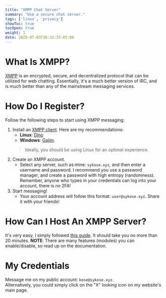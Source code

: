 ```yaml
---
title: "XMPP Chat Server"
summary: "Use a secure chat server."
tags: ['linux', 'privacy']
showToc: true
tocOpen: true
weight: 1
date: 2025-07-03T16:32:33-05:00
---
```


# What Is XMPP?
[XMPP](https://xmpp.org/) is an encrypted, secure, and decentralized protocol that can be utilized for web chatting. Essentially, it's a much better version of IRC, and is much better than any of the mainstream messaging services.

# How Do I Register?
Follow the following steps to start using XMPP messaging:
1. Install an [XMPP client](https://xmpp.org/software/?platform=linux). Here are my recommendations:
    * **Linux**: [Dino](https://dino.im/)
    * **Windows**: [Gajim](https://gajim.org/).
    > Ideally, you should be using Linux for an optimal experience.
1. Create an XMPP account.
    * Select any server, such as mine: ```sykose.xyz```, and then enter a username and password. I recommend you use a password manager, and create a password with high entropy (randomness). Remember, anyone who types in your credentials can log into your account, there is no 2FA!
1. Start messaging!
    * Your account address will follow this format: ```user@sykose.xyz```. Share it with your friends!

# How Can I Host An XMPP Server?
It's very easy, I simply followed [this guide](https://landchad.net/prosody/). It should take you no more than 20 minutes.
**NOTE**: There are many features (modules) you can enable/disable, so read up on the documentation.

# My Credentials
Message me on my public account: ```kose@sykose.xyz```.\
Alternatively, you could simply click on the "X" looking icon on my website's main page.
